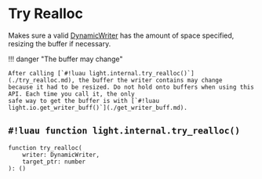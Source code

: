 # Try Realloc

Makes sure a valid [DynamicWriter](./index.md) has the amount of space specified, resizing the buffer if necessary.

!!! danger "The buffer may change"

    After calling [`#!luau light.internal.try_realloc()`](./try_realloc.md), the buffer the writer contains may change
    because it had to be resized. Do not hold onto buffers when using this API. Each time you call it, the only
    safe way to get the buffer is with [`#!luau light.io.get_writer_buff()`](./get_writer_buff.md).

## `#!luau function light.internal.try_realloc()`

```luau title='<!-- client --> <!-- server --> <!-- shared --> <!-- experimental --> <!-- sync -->'
function try_realloc(
    writer: DynamicWriter,
    target_ptr: number
): ()
```
